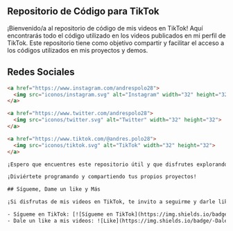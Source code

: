 ## Repositorio de Código para TikTok

¡Bienvenido/a al repositorio de código de mis videos en TikTok! Aquí encontrarás todo el código utilizado en los videos publicados en mi perfil de TikTok. Este repositorio tiene como objetivo compartir y facilitar el acceso a los códigos utilizados en mis proyectos y demos.

## Redes Sociales

```html
<a href="https://www.instagram.com/andrespolo28">
  <img src="iconos/instagram.svg" alt="Instagram" width="32" height="32">
</a>

<a href="https://www.twitter.com/andrespolo28">
  <img src="iconos/twitter.svg" alt="Twitter" width="32" height="32">
</a>

<a href="https://www.tiktok.com/@andres.polo28">
  <img src="iconos/tiktok.svg" alt="TikTok" width="32" height="32">
</a>

¡Espero que encuentres este repositorio útil y que disfrutes explorando el código de mis videos en TikTok! Si tienes alguna pregunta o sugerencia, no dudes en contactarme.

¡Diviértete programando y compartiendo tus propios proyectos!

## Sígueme, Dame un like y Más

¡Si disfrutas de mis videos en TikTok, te invito a seguirme y darle like a mis publicaciones!

- Sígueme en TikTok: [![Sígueme en TikTok](https://img.shields.io/badge/-Sígueme-FF0000?logo=tiktok&logoColor=white&style=flat)](https://www.tiktok.com/@andres.polo28)
- Dale un like a mis videos: ![Like](https://img.shields.io/badge/-Dale%20un%20like-FF0000?style=flat)
